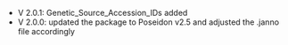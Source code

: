 - V 2.0.1: Genetic_Source_Accession_IDs added 
- V 2.0.0: updated the package to Poseidon v2.5 and adjusted the .janno file accordingly
